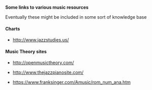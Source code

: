 **Some links to various music resources**

Eventually these might be included in some sort of knowledge base

#### Charts
- http://www.jazzstudies.us/

#### Music Theory sites
- http://openmusictheory.com/
- http://www.thejazzpianosite.com/

- https://www.franksinger.com/Amusic/rom_num_ana.htm